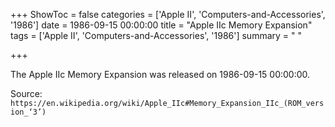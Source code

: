 +++
ShowToc = false
categories = ['Apple II', 'Computers-and-Accessories', '1986']
date = 1986-09-15 00:00:00
title = "Apple IIc Memory Expansion"
tags = ['Apple II', 'Computers-and-Accessories', '1986']
summary = " "

+++

The Apple IIc Memory Expansion was released on 1986-09-15 00:00:00.

Source: `https://en.wikipedia.org/wiki/Apple_IIc#Memory_Expansion_IIc_(ROM_version_‘3’)`


